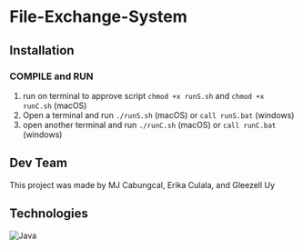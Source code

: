 # File-Exchange-System

## Installation
### COMPILE and RUN
1. run on terminal to approve script ```chmod +x runS.sh``` and ```chmod +x runC.sh``` (macOS)
2. Open a terminal and run `./runS.sh` (macOS) or ```call runS.bat``` (windows)
3. open another terminal and run ```./runC.sh``` (macOS) or ```call runC.bat``` (windows)


## Dev Team
This project was made by MJ Cabungcal, Erika Culala, and Gleezell Uy

## Technologies
![Java](https://img.shields.io/badge/java-%23ED8B00.svg?style=for-the-badge&logo=java&logoColor=white)
